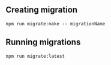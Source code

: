 ## Creating migration 

```
npm run migrate:make -- migrationName
```

## Running migrations

```
npm run migrate:latest
```
